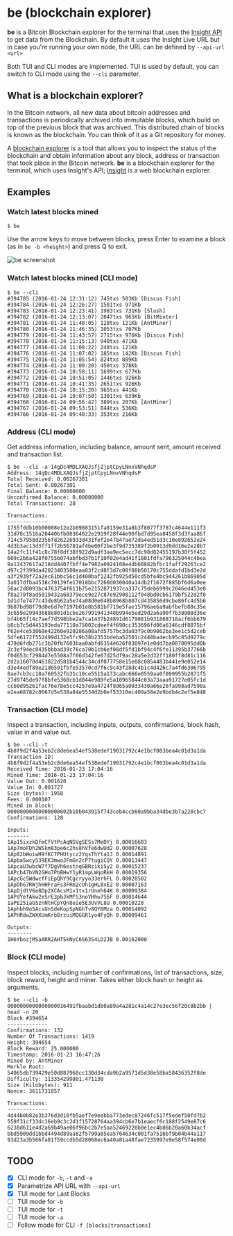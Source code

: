 # be (blockchain explorer)

**be** is a Bitcoin Blockchain explorer for the terminal that uses the [Insight API](https://insight.is/) to get data from the Blockchain. By default it uses the Insight Live URL but in case you're running your own node, the URL can be defined by `--api-url <url>`

Both TUI and CLI modes are implemented. TUI is used by default, you can switch to CLI mode using the `--cli` parameter.

## What is a blockchain explorer?

In the Bitcoin network, all new data about bitcoin addresses and transactions
is periodically archived into immutable blocks, which build on top of the
previous block that was archived. This distributed chain of blocks is known as
the blockchain. You can think of it as a Git repository for money.

A [blockchain explorer](https://en.bitcoin.it/wiki/Block_chain_browser) is a
tool that allows you to inspect the status of the blockchain and obtain
information about any block, address or transaction that took place in the
Bitcoin network. **be** is a blockchain explorer for the terminal, which uses
Insight's API; [Insight](https://insight.bitpay.com/) is a web blockchain
explorer.

## Examples

### Watch latest blocks mined

```
$ be
```

Use the arrow keys to move between blocks, press Enter to examine a block (as
in `be -b <height>`) and press Q to exit.

![be screenshot](https://raw.github.com/gophergala2016/be/master/img/be_screenshot.jpg)

### Watch latest blocks mined (CLI mode)

```
$ be --cli
#394785 (2016-01-24 12:31:12) 745txs 503Kb [Discus Fish]
#394784 (2016-01-24 12:26:27) 1501txs 971Kb
#394783 (2016-01-24 12:23:41) 1983txs 731Kb [Slush]
#394782 (2016-01-24 12:13:07) 2847txs 965Kb [BitMinter]
#394781 (2016-01-24 11:48:05) 128txs 121Kb [AntMiner]
#394780 (2016-01-24 11:46:35) 1053txs 707Kb
#394779 (2016-01-24 11:43:57) 2715txs 976Kb [Discus Fish]
#394778 (2016-01-24 11:15:13) 940txs 471Kb
#394777 (2016-01-24 11:08:22) 248txs 121Kb
#394776 (2016-01-24 11:07:02) 185txs 142Kb [Discus Fish]
#394775 (2016-01-24 11:05:54) 824txs 889Kb
#394774 (2016-01-24 11:00:20) 450txs 378Kb
#394773 (2016-01-24 10:58:11) 1699txs 677Kb
#394772 (2016-01-24 10:51:05) 1446txs 926Kb
#394771 (2016-01-24 10:41:35) 2651txs 926Kb
#394770 (2016-01-24 10:15:20) 965txs 441Kb
#394769 (2016-01-24 10:07:50) 1301txs 639Kb
#394768 (2016-01-24 09:56:42) 389txs 207Kb [AntMiner]
#394767 (2016-01-24 09:53:51) 844txs 536Kb
#394766 (2016-01-24 09:48:33) 353txs 216Kb
```

### Address (CLI mode)

Get address information, including balance, amount sent, amount received and transaction list.

```
$ be --cli -a 14gDc4MDLXAQJsfjZjptCpyLNnxVNhqdsP
Address: 14gDc4MDLXAQJsfjZjptCpyLNnxVNhqdsP
Total Received: 0.00267301
Total Sent: 0.00267301
Final Balance: 0.00000000
Unconfirmed Balance: 0.00000000
Total Transactions: 28

Transactions:
-------------
1755fddb10b00008e12e2b09883151fa8159e31a8b3f8077f3787c4644e111f3
31d78c1516a20440bfb00364022e2919f28f44e90fbd7d95ea8458f3d3faa86f
714c57958d2356fd26226933d431fef2e47847ae72da4ed51d3c10e892652e24
4d3b3ac13d3ff1ff2b56781af4be00f2be3f9d735389f2b0913d9dd16e2e28b7
14a2fc11f41c8c78f8df38f922d9adf3aa9ec5ecc7dc98d82455197b38f5f452
609c2b6a428f0755b074abfbd37b1f10f02e4ad41f1801fdfa796325044c4bea
9a12437617a218dd4407fbff4e7982a0924108e4db60882bfbc1faff29263ce2
d97c2f399da42023403500eaa83f2c48f3d7c08f88b50170c755ddafd1bd3e2d
a3f2939f72a2ec61bbc56c1d400baf1242fb925d50cd5bfe4bc944261b86905d
3a017dfba4538c70139fe17018bbc7260d030040a14db2f1672f885bf6d6a0ee
56ac2d8093bc4763754f611b75e2152871937ca337c75deb6999c2046ed453e0
f8a279f8ad5019432a68379ece9e27c87e92908112f048bd0cb6179bf522d2f0
1d1dfe7477c43de8b62a5e74a08d0e648b8968b807cd435856d9cbe86fc4d5b6
9b87bd98f79d0e6d7e7197b01e8b581bf719e5fae15796ae6a9abfbefb80c35e
3c659e29943688e801d1cbe267991941348b994e5ed29d2a6a90f7b38908d36e
bf4b65f14c7aef7d598bbe2a7ca1437b24891d6179081b931868718acf6bb679
b8cb7c5d445193eda77110a75002cdeef4f690cc353696fd06a6346cdf8875bf
f62e4ce53868e42260e920286a08afd5757bc3da03f9c0b9062ba3ee1c5d2ceb
5dfe6172f552499d132e5fc9b38b2353bdeba52501c2448ba4ecb95c85d9279c
479d6fdb271c3b20fb7603baa0abfd6354e626f83097e1e0dd7ba0870095dd0b
2c3ef94ec0435bbbad39c76ca70b1cb6ef08df5fd1bf94c4f6fe11395b37766b
f0d653cf2984d7e5508a7f66d342fe67d25df9ac28a5e2d32ff180ff8d81c116
2d2a16070d461822d581b4544c34cdf077758e15e88c0854483b441e9e052e14
d3e44edf89e21d0591fbfe53570cd7f6c9c43f28dc4b1c4d426c7a4fd6306795
8ae7cb3cc18a760532fb31c10ce5515a173cabc666e0559aa0f099955b2871f5
27d9745de97f8bfe5368cb1d844e989fe5a10965844c03a73aaa91727e05fc1d
ccb0d95261fac76e78e5cc4257e9a4724f8d65a0933430a66e26fa998ad7590a
e2ea68782c0667d5e538a84e5534d2b0ef53310ec409a58e2e9bdb4c2ef5e848
```

### Transaction (CLI mode)

Inspect a transaction, including inputs, outputs, confirmations, block hash, value in and value out.

```
$ be --cli -t 4b8f9d2f4a53eb2c8de6ea54ef538edef19031792c4e1bcf003bea4c01d3a1da
Transaction ID: 4b8f9d2f4a53eb2c8de6ea54ef538edef19031792c4e1bcf003bea4c01d3a1da
Received Time: 2016-01-23 17:04:16
Mined Time: 2016-01-23 17:04:16
Value Out: 0.001620
Value In: 0.001727
Size (bytes): 1958
Fees: 0.000107
Mined in block: 00000000000000000602b10b043915f743ceb4ccb60a9bba34dbe3b7a228cbc7
Confirmations: 128

Inputs:
-------
1Ap15ixzkDfmCfVtPcAqNSVgSESs7MeDYj 0.00016683
1Ap7moFDh2WSkm83pe6c2hs8hVfe6dwUd2 0.00007628
1Ap82bWoiwH9fKC7PHUtycz2YqsThYta1J 0.00014891
1Apba5wcyS39EK3mwoJFmGn2cP7tugiCQY 0.00013447
1ApcaU3wbcW7f7DgVh6estnqGBRzikiSy2 0.00015237
1APcb47bVN2GHo7PbBHwY1yR1mpLWqoRkH 0.00019356
1ApcGc5WdwcfFiEpQhY9Cgcryyo33erhFL 0.00020502
1ApDhG7RWjhHHFraFs3FRm2cUh1gHL8xE2 0.00007163
1ApDjdtV6e8Dp2XCAcsM1v1tx1rUneh64K 0.00009384
1APdYefAkw2eSrE3pbJkMfS3noYHhw7S6F 0.00014644
1aPE25iaGSznNtHCpYQn8oie5E3UvVL8U 0.00010228
1Aphbh9o5AcsUnSdeKopSpNGhTv8QY6Mza 0.00014092
1APHRdwZWXXUmKrb8rzuiMQGGR1yo4FyQh 0.00009461

Outputs:
--------
1H6YbozjMSaARR2AHTSkNyC6S63S4LD2JB 0.00162000
```

### Block (CLI mode)

Inspect blocks, including number of confirmations, list of transactions, size, block reward, height and miner. Takes either block hash or height as arguments.

```
$ be --cli -b 0000000000000000016491fbaabd1db0a89a4a281c4a14c27e3ec56f20c8b2bb | head -n 20
Block #394654
-------------
Confirmations: 132
Number Of Transactions: 1419
Height: 394654
Block Reward: 25.000000
Timestamp: 2016-01-23 16:47:26
Mined by: AntMiner
Merkle Root: 54065db739429e50d887968cc130d34cda9b2a9571d5d38e58ba58436352f8de
Difficulty: 113354299801.471130
Size (Kilobytes): 911
Nonce: 3611731857

Transactions:
-------------
4d44b0b82e3b376d3d10fb5aef7e9eebba773edec87246fc517f5edef50fd7b2
559f31cf33dc16eb9c3c2d1f15728764aa394cb6e7b1eaecf6c188f2549e87c6
6238d611e4d2a69b49ae06f96bc2b7e5aa52469220b0e1ec4b86b20a60b34acf
bbd5909dd1bbd4494d89aa82f5799a85ea5704634c001fa7516bf9b04b44a117
93d23a3b566fa81f59ccdb5d28068ec6a40a81a48fae7235997e9e58f574e00d
```

## TODO

- [x] CLI mode for `-b`, `-t` and `-a`
- [x] Parametrize API URL with `--api-url`
- [x] TUI mode for Last Blocks
- [ ] TUI mode for `-b`
- [ ] TUI mode for `-t`
- [ ] TUI mode for `-a`
- [ ] Follow mode for CLI `-f [blocks|transactions]`
